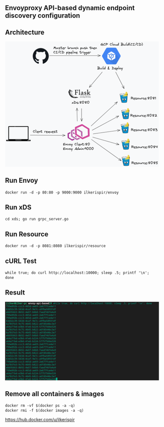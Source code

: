 ## Envoyproxy API-based dynamic endpoint discovery configuration

## Architecture
![Architecture](images/architecture.png)

## Run Envoy
```
docker run -d -p 80:80 -p 9000:9000 ilkerispir/envoy
```

## Run xDS
```
cd xds; go run grpc_server.go
```

## Run Resource
```
docker run -d -p 8081:8080 ilkerispir/resource
```

## cURL Test
```
while true; do curl http://localhost:10000; sleep .5; printf '\n'; done
```

## Result
![Result](images/curl.png)

## Remove all containers & images
```
docker rm -vf $(docker ps -a -q)
docker rmi -f $(docker images -a -q)
```

https://hub.docker.com/u/ilkerispir